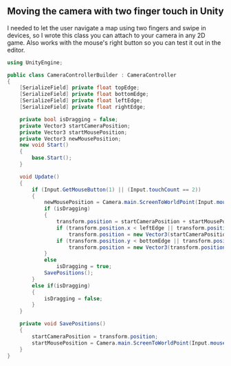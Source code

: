 ## Moving the camera with two finger touch in Unity

I needed to let the user navigate a map using two fingers and swipe in devices, so I wrote this class you can attach to your camera in any 2D game. Also works with the mouse's right button so you can test it out in the editor.

```csharp
using UnityEngine;

public class CameraControllerBuilder : CameraController
{
    [SerializeField] private float topEdge;
    [SerializeField] private float bottomEdge;
    [SerializeField] private float leftEdge;
    [SerializeField] private float rightEdge;

    private bool isDragging = false;
    private Vector3 startCameraPosition;
    private Vector3 startMousePosition;
    private Vector3 newMousePosition;
    new void Start()
    {
        base.Start();   
    }

    void Update()
    {
        if (Input.GetMouseButton(1) || (Input.touchCount == 2))
        {
            newMousePosition = Camera.main.ScreenToWorldPoint(Input.mousePosition);
            if (isDragging)
            {
                transform.position = startCameraPosition + startMousePosition - newMousePosition;
                if (transform.position.x < leftEdge || transform.position.x > rightEdge)
                    transform.position = new Vector3(startCameraPosition.x, transform.position.y, transform.position.z);
                if (transform.position.y < bottomEdge || transform.position.y > topEdge)
                    transform.position = new Vector3(transform.position.x, startCameraPosition.y, transform.position.z);
            }
            else
                isDragging = true;
            SavePositions();
        }
        else if(isDragging)
        {
            isDragging = false;
        }
    }

    private void SavePositions()
    {
        startCameraPosition = transform.position;
        startMousePosition = Camera.main.ScreenToWorldPoint(Input.mousePosition);
    }
}
```
